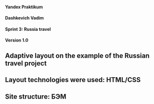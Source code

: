 #### Yandex Praktikum
#### Dashkevich Vadim
#### Sprint 3: Russia travel
#### Version 1.0
## Adaptive layout on the example of the Russian travel project
## Layout technologies were used: HTML/CSS
## Site structure: БЭМ